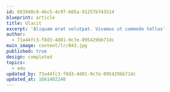 ```yaml
---
id: 693948c9-4bc5-4c97-b05a-91257b743514
blueprint: article
title: Ulacit
excerpt: 'Aliquam erat volutpat. Vivamus ut commodo tellus'
author:
  - 73a44fc3-f8d3-4d01-9c7e-095429bb71dc
main_image: content/lr/043.jpg
published: true
design: completed
topics:
  - edu
updated_by: 73a44fc3-f8d3-4d01-9c7e-095429bb71dc
updated_at: 1661482240
---
```

